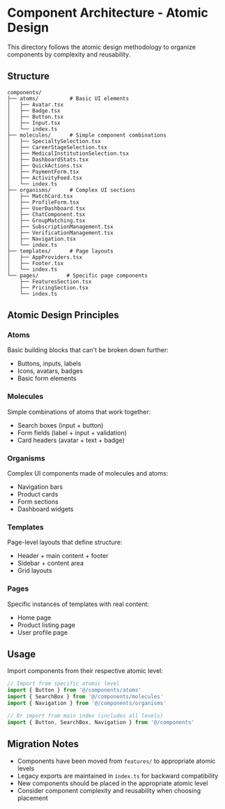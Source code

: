# Component Architecture - Atomic Design

This directory follows the atomic design methodology to organize components by complexity and reusability.

## Structure

```
components/
├── atoms/          # Basic UI elements
│   ├── Avatar.tsx
│   ├── Badge.tsx
│   ├── Button.tsx
│   ├── Input.tsx
│   └── index.ts
├── molecules/      # Simple component combinations  
│   ├── SpecialtySelection.tsx
│   ├── CareerStageSelection.tsx
│   ├── MedicalInstitutionSelection.tsx
│   ├── DashboardStats.tsx
│   ├── QuickActions.tsx
│   ├── PaymentForm.tsx
│   ├── ActivityFeed.tsx
│   └── index.ts
├── organisms/      # Complex UI sections
│   ├── MatchCard.tsx
│   ├── ProfileForm.tsx
│   ├── UserDashboard.tsx
│   ├── ChatComponent.tsx
│   ├── GroupMatching.tsx
│   ├── SubscriptionManagement.tsx
│   ├── VerificationManagement.tsx
│   ├── Navigation.tsx
│   └── index.ts
├── templates/      # Page layouts
│   ├── AppProviders.tsx
│   ├── Footer.tsx
│   └── index.ts
└── pages/         # Specific page components
    ├── FeaturesSection.tsx
    ├── PricingSection.tsx
    └── index.ts
```

## Atomic Design Principles

### Atoms
Basic building blocks that can't be broken down further:
- Buttons, inputs, labels
- Icons, avatars, badges
- Basic form elements

### Molecules
Simple combinations of atoms that work together:
- Search boxes (input + button)
- Form fields (label + input + validation)
- Card headers (avatar + text + badge)

### Organisms
Complex UI components made of molecules and atoms:
- Navigation bars
- Product cards
- Form sections
- Dashboard widgets

### Templates
Page-level layouts that define structure:
- Header + main content + footer
- Sidebar + content area
- Grid layouts

### Pages
Specific instances of templates with real content:
- Home page
- Product listing page
- User profile page

## Usage

Import components from their respective atomic level:

```typescript
// Import from specific atomic level
import { Button } from '@/components/atoms'
import { SearchBox } from '@/components/molecules'
import { Navigation } from '@/components/organisms'

// Or import from main index (includes all levels)
import { Button, SearchBox, Navigation } from '@/components'
```

## Migration Notes

- Components have been moved from `features/` to appropriate atomic levels
- Legacy exports are maintained in `index.ts` for backward compatibility
- New components should be placed in the appropriate atomic level
- Consider component complexity and reusability when choosing placement
